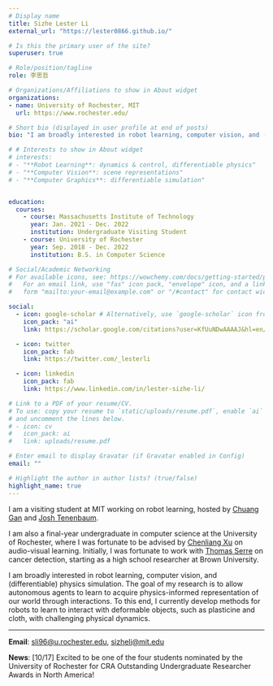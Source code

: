 ```yaml
---
# Display name
title: Sizhe Lester Li
external_url: "https://lester0866.github.io/"

# Is this the primary user of the site?
superuser: true

# Role/position/tagline
role: 李思哲

# Organizations/Affiliations to show in About widget
organizations:
- name: University of Rochester, MIT
  url: https://www.rochester.edu/

# Short bio (displayed in user profile at end of posts)
bio: "I am broadly interested in robot learning, computer vision, and (differentiable) physics simulation. The goal of my research is to allow autonomous agents to learn to acquire physics-informed representation of our world through interactions. To this end, I currently develop methods for robots to learn to interact with deformable objects such as plasticine and cloth."

# # Interests to show in About widget
# interests:
# - "**Robot Learning**: dynamics & control, differentiable physics"
# - "**Computer Vision**: scene representations"
# - "**Computer Graphics**: differentiable simulation"


education:
  courses:
    - course: Massachusetts Institute of Technology
      year: Jan. 2021 - Dec. 2022
      institution: Undergraduate Visiting Student
    - course: University of Rochester
      year: Sep. 2018 - Dec. 2022
      institution: B.S. in Computer Science

# Social/Academic Networking
# For available icons, see: https://wowchemy.com/docs/getting-started/page-builder/#icons
#   For an email link, use "fas" icon pack, "envelope" icon, and a link in the
#   form "mailto:your-email@example.com" or "/#contact" for contact widget.

social:
  - icon: google-scholar # Alternatively, use `google-scholar` icon from `ai` icon pack
    icon_pack: "ai"
    link: https://scholar.google.com/citations?user=KfUuNDwAAAAJ&hl=en/

  - icon: twitter
    icon_pack: fab
    link: https://twitter.com/_lesterli

  - icon: linkedin
    icon_pack: fab
    link: https://www.linkedin.com/in/lester-sizhe-li/

# Link to a PDF of your resume/CV.
# To use: copy your resume to `static/uploads/resume.pdf`, enable `ai` icons in `params.toml`, 
# and uncomment the lines below.
# - icon: cv
#   icon_pack: ai
#   link: uploads/resume.pdf

# Enter email to display Gravatar (if Gravatar enabled in Config)
email: ""

# Highlight the author in author lists? (true/false)
highlight_name: true
---
```

I am a visiting student at MIT working on robot learning, hosted by [Chuang Gan](http://people.csail.mit.edu/ganchuang/) and [Josh Tenenbaum](http://web.mit.edu/cocosci/josh.html). 

I am also a final-year undergraduate in computer science at the University of Rochester, where I was fortunate to be advised by [Chenliang Xu](https://www.cs.rochester.edu/~cxu22/) on audio-visual learning. Initially, I was fortunate to work with [Thomas Serre](https://serre-lab.clps.brown.edu/person/thomas-serre/) on cancer detection, starting as a high school researcher at Brown University.

I am broadly interested in robot learning, computer vision, and (differentiable) physics simulation. The goal of my research is to allow autonomous agents to learn to acquire physics-informed representation of our world through interactions. To this end, I currently develop methods for robots to learn to interact with deformable objects, such as plasticine and cloth, with challenging physical dynamics.

---
**Email**: sli96@u.rochester.edu, sizheli@mit.edu

**News**: [10/17] Excited to be one of the four students nominated by the University of Rochester for CRA Outstanding Undergraduate Researcher Awards in North America!